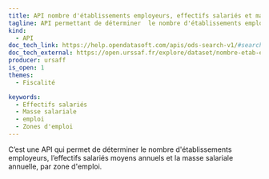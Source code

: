 ```yaml
---
title: API nombre d'établissements employeurs, effectifs salariés et masse salariale du secteur privé, par zone d'emploi (1998-2020)
tagline: API permettant de déterminer  le nombre d'établissements employeurs, l’effectifs salariés moyens annuels et la masse salariale annuelle
kind:
  - API
doc_tech_link: https://help.opendatasoft.com/apis/ods-search-v1/#search-api-v1
doc_tech_external: https://open.urssaf.fr/explore/dataset/nombre-etab-effectifs-salaries-et-masse-salariale-secteur-prive-zones-emploi/api/
producer: ursaff
is_open: 1
themes:
  - Fiscalité

keywords:
  - Effectifs salariés
  - Masse salariale
  - emploi
  - Zones d'emploi
---
```


C’est une API qui permet de déterminer le nombre d'établissements employeurs, l’effectifs salariés moyens annuels et la masse salariale annuelle, par zone d'emploi.
